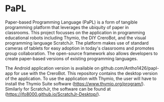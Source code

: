 # PaPL
Paper-based Programming Language (PaPL) is a form of tangible programming platform that leverages the ubiquity of paper in classrooms. This project focusses on the application in programming educational robots including Thymio, the DIY CreroBot, and the visual programming language ScratchJr. The platform makes use of standard cameras of tablets for easy adoption in today's classrooms and promotes group collaboration. The open-source framework also allows developers to create paper-based versions of existing programming languages.

The Android application version is available on github.com/Antho1426/papl-app for use with the CreroBot.
This repository contains the desktop version of the application. To use the application with Thymio, the user will have to install the Thymio Suite software (https://www.thymio.org/program/). Similarly for ScratchJr, the software can be found at (https://jfo8000.github.io/ScratchJr-Desktop/).
